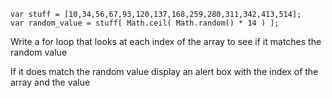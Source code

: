 ```
var stuff = [10,34,56,67,93,120,137,168,259,280,311,342,413,514];
var random_value = stuff[ Math.ceil( Math.random() * 14 ) ];
```


Write a for loop that looks at each index of the array to see if it matches the random value

If it does match the random value display an alert box with the index of the array and the value
